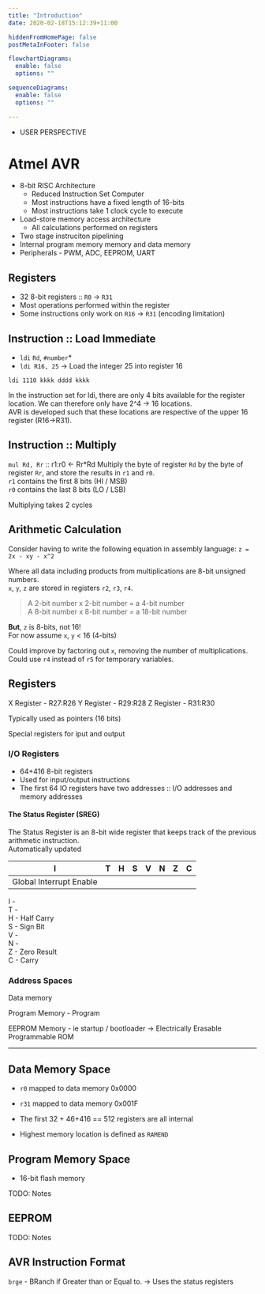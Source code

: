 ```yaml
---
title: "Introduction"
date: 2020-02-18T15:12:39+11:00

hiddenFromHomePage: false
postMetaInFooter: false

flowchartDiagrams:
  enable: false
  options: ""

sequenceDiagrams: 
  enable: false
  options: ""

---
```


* USER PERSPECTIVE

# Atmel AVR

* 8-bit RISC Architecture
  * Reduced Instruction Set Computer
  * Most instructions have a fixed length of 16-bits
  * Most instructions take 1 clock cycle to execute
* Load-store memory access architecture
  * All calculations performed on registers
* Two stage instruciton pipelining
* Internal program memory memory and data memory
* Peripherals - PWM, ADC, EEPROM, UART

## Registers

* 32 8-bit registers :: `R0` -> `R31`
* Most operations performed within the register
* Some instructions only work on `R16` -> `R31` (encoding limitation)

## Instruction :: Load Immediate

* `ldi` `Rd`, `#number`*
* `ldi R16, 25` -> Load the integer 25 into register 16

`ldi 1110 kkkk dddd kkkk`

In the instruction set for ldi, there are only 4 bits available for the register location.
We can therefore only have 2^4 -> 16 locations.  
AVR is developed such that these locations are respective of the upper 16 register (R16->R31).  

<!-- \\ address, data, instruction
\\ instruction, target, args
op code, addr, arg(s) -->

## Instruction :: Multiply

`mul Rd, Rr` :: r1:r0 <- Rr*Rd
Multiply the byte of register `Rd` by the byte of register `Rr`, and store the results in `r1` and `r0`.  
`r1` contains the first 8 bits (HI / MSB)  
`r0` contains the last 8 bits (LO / LSB)

Multiplying takes 2 cycles

## Arithmetic Calculation

Consider having to write the following equation in assembly language: `z = 2x - xy - x^2`

Where all data including products from multiplications are 8-bit unsigned numbers.  
`x`, `y`, `z` are stored in registers `r2`, `r3`, `r4`.

> A 2-bit number x 2-bit number = a 4-bit number  
> A 8-bit number x 8-bit number = a 18-bit number  

**But**, `z` is 8-bits, not 16!  
For now assume `x`, `y` < 16 (4-bits)

<!-- Binary -> Hex | Split bits into 4s; then translate each 4-bit pair to hexadecimal -->

Could improve by factoring out `x`, removing the number of multiplications.  
Could use `r4` instead of `r5` for temporary variables.

## Registers

X Register - R27:R26
Y Register - R29:R28
Z Register - R31:R30
<!--          ^ MSB     -->
<!--              ^ LSB -->

Typically used as pointers (16 bits)

Special registers for iput and output

### I/O Registers

* 64+416 8-bit registers
* Used for input/output instructions
* The first 64 IO registers have two addresses :: I/O addresses and memory addresses

#### The Status Register (SREG)

The Status Register is an 8-bit wide register that keeps track of the previous arithmetic instruction.  
Automatically updated

| I | T | H | S | V | N | Z | C |
|:--:|:--:|:--:|:--:|:--:|:--:|:--:|:--:|
|Global Interrupt Enable|

I -  
T -  
H - Half Carry  
S - Sign Bit  
V -   
N -   
Z - Zero Result  
C - Carry  

### Address Spaces

Data memory

Program Memory - Program

EEPROM Memory - ie startup / bootloader
-> Electrically Erasable Programmable ROM

---

## Data Memory Space

* `r0` mapped to data memory 0x0000
* `r31` mapped to data memory 0x001F

* The first 32 + 46+416 == 512 registers are all internal

* Highest memory location is defined as `RAMEND`

## Program Memory Space

* 16-bit flash memory

TODO: Notes

## EEPROM

TODO: Notes

## AVR Instruction Format

`brge` - BRanch if Greater than or Equal to. -> Uses the status registers
